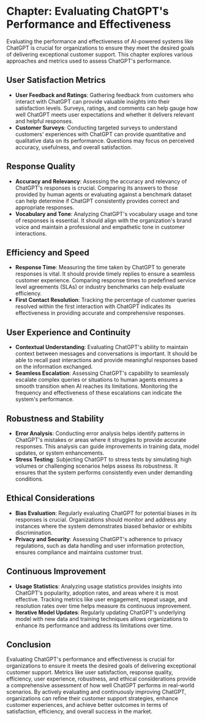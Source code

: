 Chapter: Evaluating ChatGPT's Performance and Effectiveness
===========================================================

Evaluating the performance and effectiveness of AI-powered systems like ChatGPT is crucial for organizations to ensure they meet the desired goals of delivering exceptional customer support. This chapter explores various approaches and metrics used to assess ChatGPT's performance.

User Satisfaction Metrics
-------------------------

* **User Feedback and Ratings**: Gathering feedback from customers who interact with ChatGPT can provide valuable insights into their satisfaction levels. Surveys, ratings, and comments can help gauge how well ChatGPT meets user expectations and whether it delivers relevant and helpful responses.
* **Customer Surveys**: Conducting targeted surveys to understand customers' experiences with ChatGPT can provide quantitative and qualitative data on its performance. Questions may focus on perceived accuracy, usefulness, and overall satisfaction.

Response Quality
----------------

* **Accuracy and Relevancy**: Assessing the accuracy and relevancy of ChatGPT's responses is crucial. Comparing its answers to those provided by human agents or evaluating against a benchmark dataset can help determine if ChatGPT consistently provides correct and appropriate responses.
* **Vocabulary and Tone**: Analyzing ChatGPT's vocabulary usage and tone of responses is essential. It should align with the organization's brand voice and maintain a professional and empathetic tone in customer interactions.

Efficiency and Speed
--------------------

* **Response Time**: Measuring the time taken by ChatGPT to generate responses is vital. It should provide timely replies to ensure a seamless customer experience. Comparing response times to predefined service level agreements (SLAs) or industry benchmarks can help evaluate efficiency.
* **First Contact Resolution**: Tracking the percentage of customer queries resolved within the first interaction with ChatGPT indicates its effectiveness in providing accurate and comprehensive responses.

User Experience and Continuity
------------------------------

* **Contextual Understanding**: Evaluating ChatGPT's ability to maintain context between messages and conversations is important. It should be able to recall past interactions and provide meaningful responses based on the information exchanged.
* **Seamless Escalation**: Assessing ChatGPT's capability to seamlessly escalate complex queries or situations to human agents ensures a smooth transition when AI reaches its limitations. Monitoring the frequency and effectiveness of these escalations can indicate the system's performance.

Robustness and Stability
------------------------

* **Error Analysis**: Conducting error analysis helps identify patterns in ChatGPT's mistakes or areas where it struggles to provide accurate responses. This analysis can guide improvements in training data, model updates, or system enhancements.
* **Stress Testing**: Subjecting ChatGPT to stress tests by simulating high volumes or challenging scenarios helps assess its robustness. It ensures that the system performs consistently even under demanding conditions.

Ethical Considerations
----------------------

* **Bias Evaluation**: Regularly evaluating ChatGPT for potential biases in its responses is crucial. Organizations should monitor and address any instances where the system demonstrates biased behavior or exhibits discrimination.
* **Privacy and Security**: Assessing ChatGPT's adherence to privacy regulations, such as data handling and user information protection, ensures compliance and maintains customer trust.

Continuous Improvement
----------------------

* **Usage Statistics**: Analyzing usage statistics provides insights into ChatGPT's popularity, adoption rates, and areas where it is most effective. Tracking metrics like user engagement, repeat usage, and resolution rates over time helps measure its continuous improvement.
* **Iterative Model Updates**: Regularly updating ChatGPT's underlying model with new data and training techniques allows organizations to enhance its performance and address its limitations over time.

Conclusion
----------

Evaluating ChatGPT's performance and effectiveness is crucial for organizations to ensure it meets the desired goals of delivering exceptional customer support. Metrics like user satisfaction, response quality, efficiency, user experience, robustness, and ethical considerations provide a comprehensive assessment of how well ChatGPT performs in real-world scenarios. By actively evaluating and continuously improving ChatGPT, organizations can refine their customer support strategies, enhance customer experiences, and achieve better outcomes in terms of satisfaction, efficiency, and overall success in the market.
